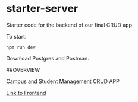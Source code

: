 # starter-server

Starter code for the backend of our final CRUD app

To start:

`npm run dev`

Download Postgres and Postman. 

##OVERVIEW

Campus and Student Management CRUD APP

[Link to Frontend](https://github.com/Alan-Y62/frontend)
